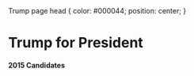 <DOCTYPE html>
<html>
<head>Trump page
head {
color: #000044;
position: center;
}</head>
<h1>Trump for President</h2>
<h4>2015 Candidates</h4>
</body>
</html>
